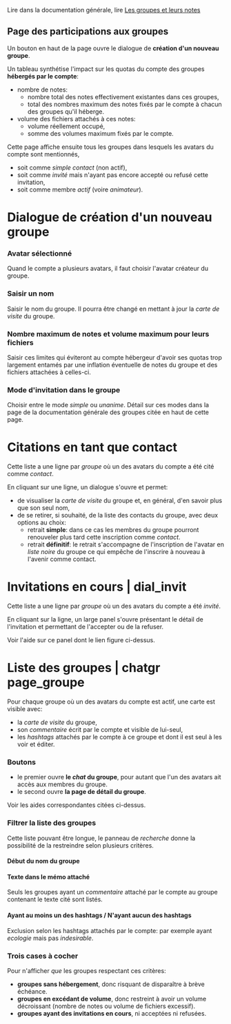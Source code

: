 Lire dans la documentation générale, lire <a href="$$/appli/groupes.html" target="_blank">Les groupes et leurs notes</a>

## Page des participations aux groupes
Un bouton en haut de la page ouvre le dialogue de **création d'un nouveau groupe**.

Un tableau synthétise l'impact sur les quotas du compte des groupes **hébergés par le compte**:
- nombre de notes: 
  - nombre total des notes effectivement existantes dans ces groupes,
  - total des nombres maximum des notes fixés par le compte à chacun des groupes qu'il héberge.
- volume des fichiers attachés à ces notes:
  - volume réellement occupé,
  - somme des volumes maximum fixés par le compte.

Cette page affiche ensuite tous les groupes dans lesquels les avatars du compte sont mentionnés,
- soit comme _simple contact_ (non actif),
- soit comme _invité_ mais n'ayant pas encore accepté ou refusé cette invitation,
- soit comme membre _actif_ (voire _animateur_).

# Dialogue de création d'un nouveau groupe
### Avatar sélectionné
Quand le compte a plusieurs avatars, il faut choisir l'avatar créateur du groupe.

### Saisir un nom
Saisir le nom du groupe. Il pourra être changé en mettant à jour la _carte de visite_ du groupe.

### Nombre maximum de notes et volume maximum pour leurs fichiers
Saisir ces limites qui éviteront au compte hébergeur d'avoir ses quotas trop largement entamés par une inflation éventuelle de notes du groupe et des fichiers attachées à celles-ci.

### Mode d'invitation dans le groupe
Choisir entre le mode _simple_ ou _unanime_. Détail sur ces modes dans la page de la documentation générale des groupes citée en haut de cette page.

# Citations en tant que contact
Cette liste a une ligne par _groupe_ où un des avatars du compte a été cité comme _contact_.

En cliquant sur une ligne, un dialogue s'ouvre et permet:
- de visualiser la _carte de visite_ du groupe et, en général, d'en savoir plus que son seul nom,
- de se retirer, si souhaité, de la liste des contacts du groupe, avec deux options au choix:
  - retrait **simple**: dans ce cas les membres du groupe pourront renouveler plus tard cette inscription comme _contact_.
  - retrait **définitif**: le retrait s'accompagne de l'inscription de l'avatar en _liste noire_ du groupe ce qui empêche de l'inscrire à nouveau à l'avenir comme contact.

# Invitations en cours | dial_invit
Cette liste a une ligne par _groupe_ où un des avatars du compte a été _invité_.

En cliquant sur la ligne, un large panel s'ouvre présentant le détail de l'invitation et permettant de l'accepter ou de la refuser.

Voir l'aide sur ce panel dont le lien figure ci-dessus.

# Liste des groupes | chatgr page_groupe
Pour chaque groupe où un des avatars du compte est actif, une carte est visible avec:
- la _carte de visite_ du groupe,
- son _commentaire_ écrit par le compte et visible de lui-seul,
- les _hashtags_ attachés par le compte à ce groupe et dont il est seul à les voir et éditer.

### Boutons
- le premier ouvre **le _chat_ du groupe**, pour autant que l'un des avatars ait accès aux membres du groupe.
- le second ouvre **la page de détail du groupe**.

Voir les aides correspondantes citées ci-dessus.

### Filtrer la liste des groupes
Cette liste pouvant être longue, le panneau de _recherche_ donne la possibilité de la restreindre selon plusieurs critères.

#### Début du nom du groupe

#### Texte dans le mémo attaché
Seuls les groupes ayant un _commentaire_ attaché par le compte au groupe contenant le texte cité sont listés.

#### Ayant au moins un des hashtags / N'ayant aucun des hashtags
Exclusion selon les hashtags attachés par le compte: par exemple ayant _ecologie_ mais pas _indesirable_.

### Trois cases à cocher
Pour n'afficher _que_ les groupes respectant ces critères:
- **groupes sans hébergement**, donc risquant de disparaître à brève échéance.
- **groupes en excédant de volume**, donc restreint à avoir un volume décroissant (nombre de notes ou volume de fichiers excessif).
- **groupes ayant des invitations en cours**, ni acceptées ni refusées.
